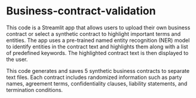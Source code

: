 # Business-contract-validation
This code is a Streamlit app that allows users to upload their own business contract or select a synthetic contract to highlight important terms and entities. The app uses a pre-trained named entity recognition (NER) model to identify entities in the contract text and highlights them along with a list of predefined keywords. The highlighted contract text is then displayed to the user.

This code generates and saves 5 synthetic business contracts to separate text files. Each contract includes randomized information such as party names, agreement terms, confidentiality clauses, liability statements, and termination conditions.
